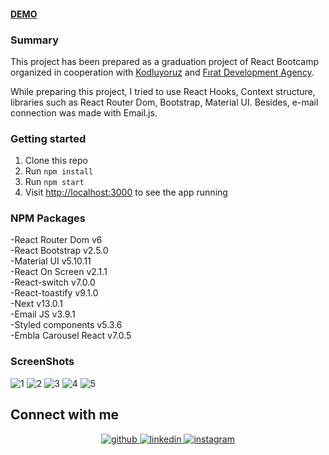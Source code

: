 #### [DEMO](https://personal-portfolio-sertacgultekin.netlify.app)


### Summary

This project has been prepared as a graduation project of React Bootcamp organized in cooperation with [Kodluyoruz](https://kodluyoruz.org/tr/kodluyoruz/) and [Fırat Development Agency](https://fka.gov.tr).

While preparing this project, I tried to use React Hooks, Context structure, libraries such as React Router Dom, Bootstrap, Material UI. Besides, e-mail connection was made with Email.js.

### Getting started

1. Clone this repo
2. Run `npm install`
3. Run `npm start`
4. Visit [http://localhost:3000](http://localhost:3000) to see the app running

### NPM Packages

-React Router Dom v6 <br>
-React Bootstrap v2.5.0 <br>
-Material UI v5.10.11 <br>
-React On Screen v2.1.1 <br>
-React-switch v7.0.0 <br>
-React-toastify v9.1.0 <br>
-Next v13.0.1 <br>
-Email JS v3.9.1 <br>
-Styled components v5.3.6 <br>
-Embla Carousel React v7.0.5 <br>


### ScreenShots

![1](https://user-images.githubusercontent.com/96946069/201525161-9847b8bf-5384-4c36-9ed1-3ee91a8c4c1b.png)
![2](https://user-images.githubusercontent.com/96946069/201525170-9d5a9b8a-fcf7-440f-924f-5b11bfc8460c.png)
![3](https://user-images.githubusercontent.com/96946069/201525173-08f809e4-b9d6-46ce-a1ee-e41371bf186a.png)
![4](https://user-images.githubusercontent.com/96946069/201525179-f79b0d48-831a-46c8-b797-4cfff0e05913.png)
![5](https://user-images.githubusercontent.com/96946069/201525193-e930e6e6-6127-40fd-b327-ea95accd5f8d.png)


## Connect with me  
<div align="center">
<a href="https://github.com/sertacgltkn" target="_blank">
<img src=https://img.shields.io/badge/github-%2324292e.svg?&style=for-the-badge&logo=github&logoColor=white alt=github style="margin-bottom: 5px;" />
</a>
<a href="https://linkedin.com/in/sertacgultekin" target="_blank">
<img src=https://img.shields.io/badge/linkedin-%231E77B5.svg?&style=for-the-badge&logo=linkedin&logoColor=white alt=linkedin style="margin-bottom: 5px;" />
</a>
<a href="https://instagram.com/sertacgultekinn" target="_blank">
<img src=https://img.shields.io/badge/instagram-%23000000.svg?&style=for-the-badge&logo=instagram&logoColor=white alt=instagram style="margin-bottom: 5px;" />
</a>    
</div>  



